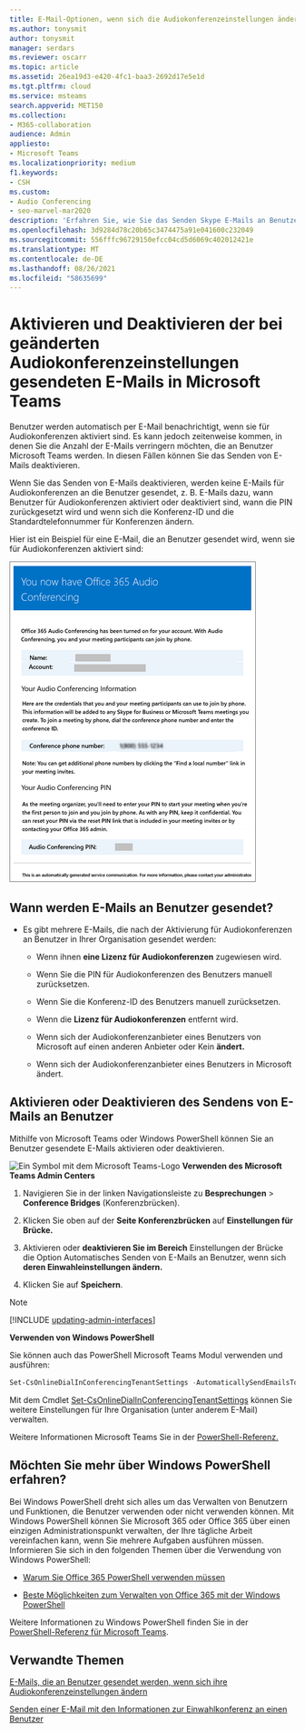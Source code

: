 ```yaml
---
title: E-Mail-Optionen, wenn sich die Audiokonferenzeinstellungen ändern
ms.author: tonysmit
author: tonysmit
manager: serdars
ms.reviewer: oscarr
ms.topic: article
ms.assetid: 26ea19d3-e420-4fc1-baa3-2692d17e5e1d
ms.tgt.pltfrm: cloud
ms.service: msteams
search.appverid: MET150
ms.collection:
- M365-collaboration
audience: Admin
appliesto:
- Microsoft Teams
ms.localizationpriority: medium
f1.keywords:
- CSH
ms.custom:
- Audio Conferencing
- seo-marvel-mar2020
description: 'Erfahren Sie, wie Sie das Senden Skype E-Mails an Benutzer aktivieren oder deaktivieren, wenn sich Einstellungen wie Änderungen an der Standardkonferenznummer oder die Standardkonferenznummer in Microsoft Teams. '
ms.openlocfilehash: 3d9284d78c20b65c3474475a91e041600c232049
ms.sourcegitcommit: 556fffc96729150efcc04cd5d6069c402012421e
ms.translationtype: MT
ms.contentlocale: de-DE
ms.lasthandoff: 08/26/2021
ms.locfileid: "58635699"
---
```

# <a name="enable-or-disable-sending-emails-when-audio-conferencing-settings-change-in-microsoft-teams"></a>Aktivieren und Deaktivieren der bei geänderten Audiokonferenzeinstellungen gesendeten E-Mails in Microsoft Teams

Benutzer werden automatisch per E-Mail benachrichtigt, wenn sie für Audiokonferenzen aktiviert sind. Es kann jedoch zeitenweise kommen, in denen Sie die Anzahl der E-Mails verringern möchten, die an Benutzer Microsoft Teams werden. In diesen Fällen können Sie das Senden von E-Mails deaktivieren.
  
Wenn Sie das Senden von E-Mails deaktivieren, werden keine E-Mails für Audiokonferenzen an die Benutzer gesendet, z. B. E-Mails dazu, wann Benutzer für Audiokonferenzen aktiviert oder deaktiviert sind, wann die PIN zurückgesetzt wird und wenn sich die Konferenz-ID und die Standardtelefonnummer für Konferenzen ändern.
  
Hier ist ein Beispiel für eine E-Mail, die an Benutzer gesendet wird, wenn sie für Audiokonferenzen aktiviert sind:
  
![Beispiel für eine E-Mail-Nachricht mit einer Audiokonferenz](media/teams-emails-sent-to-users-when-settings-change-image1.png)
  
## <a name="when-are-emails-being-sent-to-your-users"></a>Wann werden E-Mails an Benutzer gesendet?

- Es gibt mehrere E-Mails, die nach der Aktivierung für Audiokonferenzen an Benutzer in Ihrer Organisation gesendet werden:
    
  - Wenn ihnen **eine Lizenz für Audiokonferenzen** zugewiesen wird.
    
  - Wenn Sie die PIN für Audiokonferenzen des Benutzers manuell zurücksetzen.
    
  - Wenn Sie die Konferenz-ID des Benutzers manuell zurücksetzen.
    
  - Wenn die **Lizenz für Audiokonferenzen** entfernt wird.
    
  - Wenn sich der Audiokonferenzanbieter eines Benutzers von Microsoft auf einen anderen Anbieter oder Kein **ändert.**
    
  - Wenn sich der Audiokonferenzanbieter eines Benutzers in Microsoft ändert.


## <a name="enable-or-disable-email-from-being-sent-to-users"></a>Aktivieren oder Deaktivieren des Sendens von E-Mails an Benutzer

Mithilfe von Microsoft Teams oder Windows PowerShell können Sie an Benutzer gesendete E-Mails aktivieren oder deaktivieren.

![Ein Symbol mit dem Microsoft Teams-Logo](media/teams-logo-30x30.png) **Verwenden des Microsoft Teams Admin Centers**

1. Navigieren Sie in der linken Navigationsleiste zu **Besprechungen** > **Conference Bridges** (Konferenzbrücken). 

2. Klicken Sie oben auf der **Seite Konferenzbrücken** auf **Einstellungen für Brücke.** 

3. Aktivieren oder **deaktivieren Sie im Bereich** Einstellungen der Brücke die Option Automatisches Senden von E-Mails an Benutzer, wenn sich **deren Einwahleinstellungen ändern.**

4. Klicken Sie auf **Speichern**.

  
> [!Note]
> [!INCLUDE [updating-admin-interfaces](includes/updating-admin-interfaces.md)]

**Verwenden von Windows PowerShell**
  
Sie können auch das PowerShell Microsoft Teams Modul verwenden und ausführen:

```PowerShell
Set-CsOnlineDialInConferencingTenantSettings -AutomaticallySendEmailsToUsers $true|$false
```

Mit dem Cmdlet [Set-CsOnlineDialInConferencingTenantSettings](/powershell/module/skype/set-csonlinedialinconferencingtenantsettings) können Sie weitere Einstellungen für Ihre Organisation (unter anderem E-Mail) verwalten.

Weitere Informationen Microsoft Teams Sie in der [PowerShell-Referenz.](/powershell/module/teams/?view=teams-ps)

    
## <a name="want-to-know-more-about-windows-powershell"></a>Möchten Sie mehr über Windows PowerShell erfahren?

Bei Windows PowerShell dreht sich alles um das Verwalten von Benutzern und Funktionen, die Benutzer verwenden oder nicht verwenden können. Mit Windows PowerShell können Sie Microsoft 365 oder Office 365 über einen einzigen Administrationspunkt verwalten, der Ihre tägliche Arbeit vereinfachen kann, wenn Sie mehrere Aufgaben ausführen müssen. Informieren Sie sich in den folgenden Themen über die Verwendung von Windows PowerShell:
    
  - [Warum Sie Office 365 PowerShell verwenden müssen](/microsoft-365/enterprise/why-you-need-to-use-microsoft-365-powershell)
    
  - [Beste Möglichkeiten zum Verwalten von Office 365 mit der Windows PowerShell](/previous-versions//dn568025(v=technet.10))
    
Weitere Informationen zu Windows PowerShell finden Sie in der [PowerShell-Referenz für Microsoft Teams](/powershell/module/teams/?view=teams-ps).
    
  
## <a name="related-topics"></a>Verwandte Themen

[E-Mails, die an Benutzer gesendet werden, wenn sich ihre Audiokonferenzeinstellungen ändern](emails-sent-to-users-when-their-settings-change-in-teams.md)

[Senden einer E-Mail mit den Informationen zur Einwahlkonferenz an einen Benutzer](send-an-email-to-a-user-with-their-dial-in-information-in-teams.md)

